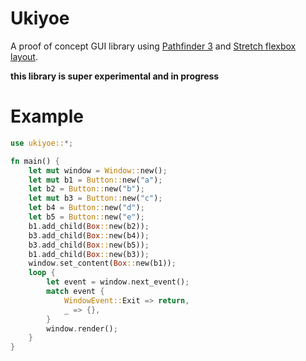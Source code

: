 # Ukiyoe

A proof of concept GUI library using [Pathfinder 3](https://github.com/servo/pathfinder) and [Stretch flexbox layout](https://github.com/vislyhq/stretch).

**this library is super experimental and in progress**

# Example

```rust
use ukiyoe::*;

fn main() {
    let mut window = Window::new();
    let mut b1 = Button::new("a");
    let b2 = Button::new("b");
    let mut b3 = Button::new("c");
    let b4 = Button::new("d");
    let b5 = Button::new("e");
    b1.add_child(Box::new(b2));
    b3.add_child(Box::new(b4));
    b3.add_child(Box::new(b5));
    b1.add_child(Box::new(b3));
    window.set_content(Box::new(b1));
    loop {
        let event = window.next_event();
        match event {
            WindowEvent::Exit => return,
            _ => {},
        }
        window.render();
    }
}
```
